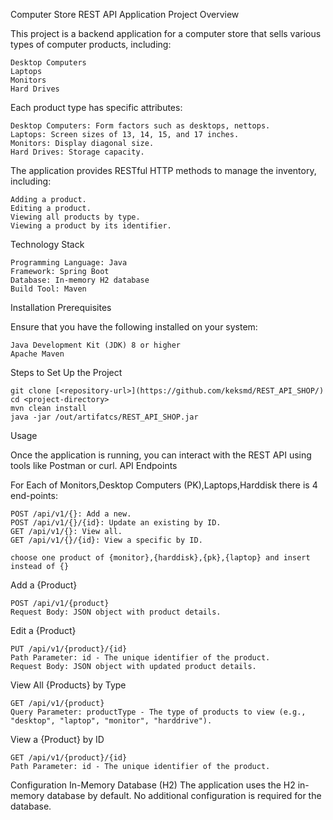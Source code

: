 Computer Store REST API Application
Project Overview

This project is a backend application for a computer store that sells various types of computer products, including:

    Desktop Computers
    Laptops
    Monitors
    Hard Drives

Each product type has specific attributes:

    Desktop Computers: Form factors such as desktops, nettops.
    Laptops: Screen sizes of 13, 14, 15, and 17 inches.
    Monitors: Display diagonal size.
    Hard Drives: Storage capacity.

The application provides RESTful HTTP methods to manage the inventory, including:

    Adding a product.
    Editing a product.
    Viewing all products by type.
    Viewing a product by its identifier.

Technology Stack

    Programming Language: Java
    Framework: Spring Boot
    Database: In-memory H2 database
    Build Tool: Maven

Installation
Prerequisites

Ensure that you have the following installed on your system:

    Java Development Kit (JDK) 8 or higher
    Apache Maven

Steps to Set Up the Project

    git clone [<repository-url>](https://github.com/keksmd/REST_API_SHOP/)
    cd <project-directory>
    mvn clean install
    java -jar /out/artifatcs/REST_API_SHOP.jar
    
Usage

Once the application is running, you can interact with the REST API using tools like Postman or curl.
API Endpoints

For Each of Monitors,Desktop Computers (PK),Laptops,Harddisk there is 4 end-points:

    POST /api/v1/{}: Add a new.
    POST /api/v1/{}/{id}: Update an existing by ID.
    GET /api/v1/{}: View all.
    GET /api/v1/{}/{id}: View a specific by ID.
    
    choose one product of {monitor},{harddisk},{pk},{laptop} and insert instead of {}


Add a {Product}

```
POST /api/v1/{product}
Request Body: JSON object with product details.
```
      
Edit a {Product}

  ```
  PUT /api/v1/{product}/{id}
  Path Parameter: id - The unique identifier of the product.
  Request Body: JSON object with updated product details.
```

View All {Products} by Type

  ```
  GET /api/v1/{product}
  Query Parameter: productType - The type of products to view (e.g., "desktop", "laptop", "monitor", "harddrive").
  ```
      
View a {Product} by ID

  ```
  GET /api/v1/{product}/{id}
  Path Parameter: id - The unique identifier of the product.
  ```

Configuration
    In-Memory Database (H2)
The application uses the H2 in-memory database by default. No additional configuration is required for the database.
